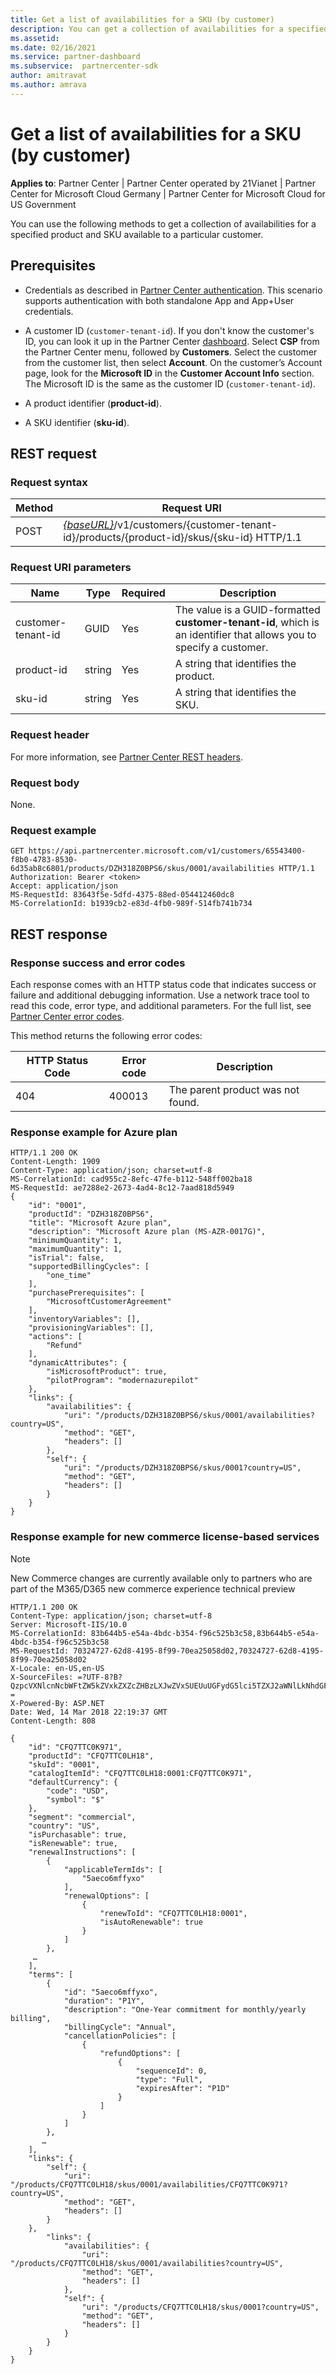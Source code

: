 ```yaml
---
title: Get a list of availabilities for a SKU (by customer)
description: You can get a collection of availabilities for a specified product and SKU by customer using the customer, product and SKU identifiers.
ms.assetid:
ms.date: 02/16/2021
ms.service: partner-dashboard
ms.subservice:  partnercenter-sdk
author: amitravat
ms.author: amrava
---
```


# Get a list of availabilities for a SKU (by customer)

**Applies to**: Partner Center | Partner Center operated by 21Vianet | Partner Center for Microsoft Cloud Germany | Partner Center for Microsoft Cloud for US Government

You can use the following methods to get a collection of availabilities for a specified product and SKU available to a particular customer.

## Prerequisites

- Credentials as described in [Partner Center authentication](partner-center-authentication.md). This scenario supports authentication with both standalone App and App+User credentials.

- A customer ID (`customer-tenant-id`). If you don't know the customer's ID, you can look it up in the Partner Center [dashboard](https://partner.microsoft.com/dashboard). Select **CSP** from the Partner Center menu, followed by **Customers**. Select the customer from the customer list, then select **Account**. On the customer’s Account page, look for the **Microsoft ID** in the **Customer Account Info** section. The Microsoft ID is the same as the customer ID  (`customer-tenant-id`).

- A product identifier (**product-id**).

- A SKU identifier (**sku-id**).

## REST request

### Request syntax

| Method | Request URI                                                                                                                 |
|--------|-----------------------------------------------------------------------------------------------------------------------------|
| POST   | [*\{baseURL\}*](partner-center-rest-urls.md)/v1/customers/{customer-tenant-id}/products/{product-id}/skus/{sku-id} HTTP/1.1 |

### Request URI parameters

| Name               | Type | Required | Description                                                                                 |
|--------------------|------|----------|---------------------------------------------------------------------------------------------|
| customer-tenant-id | GUID | Yes | The value is a GUID-formatted **customer-tenant-id**, which is an identifier that allows you to specify a customer. |
| product-id | string | Yes | A string that identifies the product. |
| sku-id | string | Yes | A string that identifies the SKU. |

### Request header

For more information, see [Partner Center REST headers](headers.md).

### Request body

None.

### Request example

```http
GET https://api.partnercenter.microsoft.com/v1/customers/65543400-f8b0-4783-8530-6d35ab8c6801/products/DZH318Z0BPS6/skus/0001/availabilities HTTP/1.1
Authorization: Bearer <token>
Accept: application/json
MS-RequestId: 83643f5e-5dfd-4375-88ed-054412460dc8
MS-CorrelationId: b1939cb2-e83d-4fb0-989f-514fb741b734
```

## REST response

### Response success and error codes

Each response comes with an HTTP status code that indicates success or failure and additional debugging information. Use a network trace tool to read this code, error type, and additional parameters. For the full list, see [Partner Center error codes](error-codes.md).

This method returns the following error codes:

| HTTP Status Code | Error code | Description |
|------------------|------------|-------------|
| 404 | 400013 | The parent product was not found. |

### Response example for Azure plan

```http
HTTP/1.1 200 OK
Content-Length: 1909
Content-Type: application/json; charset=utf-8
MS-CorrelationId: cad955c2-8efc-47fe-b112-548ff002ba18
MS-RequestId: ae7288e2-2673-4ad4-8c12-7aad818d5949
{
    "id": "0001",
    "productId": "DZH318Z0BPS6",
    "title": "Microsoft Azure plan",
    "description": "Microsoft Azure plan (MS-AZR-0017G)",
    "minimumQuantity": 1,
    "maximumQuantity": 1,
    "isTrial": false,
    "supportedBillingCycles": [
        "one_time"
    ],
    "purchasePrerequisites": [
        "MicrosoftCustomerAgreement"
    ],
    "inventoryVariables": [],
    "provisioningVariables": [],
    "actions": [
        "Refund"
    ],
    "dynamicAttributes": {
        "isMicrosoftProduct": true,
        "pilotProgram": "modernazurepilot"
    },
    "links": {
        "availabilities": {
            "uri": "/products/DZH318Z0BPS6/skus/0001/availabilities?country=US",
            "method": "GET",
            "headers": []
        },
        "self": {
            "uri": "/products/DZH318Z0BPS6/skus/0001?country=US",
            "method": "GET",
            "headers": []
        }
    }
}
```
### Response example for new commerce license-based services

> [!Note] 
> New Commerce changes are currently available only to partners who are part of the M365/D365 new commerce experience technical preview

```http
HTTP/1.1 200 OK
Content-Type: application/json; charset=utf-8
Server: Microsoft-IIS/10.0
MS-CorrelationId: 83b644b5-e54a-4bdc-b354-f96c525b3c58,83b644b5-e54a-4bdc-b354-f96c525b3c58
MS-RequestId: 70324727-62d8-4195-8f99-70ea25058d02,70324727-62d8-4195-8f99-70ea25058d02
X-Locale: en-US,en-US
X-SourceFiles: =?UTF-8?B?QzpcVXNlcnNcbWFtZW5kZVxkZXZcZHBzLXJwZVxSUEUuUGFydG5lci5TZXJ2aWNlLkNhdGFsb2dcV2ViQXBpc1xDYXRhbG9nU2VydmljZS5WMi5XZWJcdjFccHJvZHVjdHNcRFpIMzE4WjBCUTNRXHNrdXNcMDAwMVxhdmFpbGFiaWxpdGllcw==?=
X-Powered-By: ASP.NET
Date: Wed, 14 Mar 2018 22:19:37 GMT
Content-Length: 808

{
    "id": "CFQ7TTC0K971",
    "productId": "CFQ7TTC0LH18",
    "skuId": "0001",
    "catalogItemId": "CFQ7TTC0LH18:0001:CFQ7TTC0K971",
    "defaultCurrency": {
        "code": "USD",
        "symbol": "$"
    },
    "segment": "commercial",
    "country": "US",
    "isPurchasable": true,
    "isRenewable": true, 
    "renewalInstructions": [
        {
            "applicableTermIds": [
                "5aeco6mffyxo"
            ],
            "renewalOptions": [
                {
                    "renewToId": "CFQ7TTC0LH18:0001",
                    "isAutoRenewable": true
                }
            ]
        },
	 …
    ],
    "terms": [
        {
            "id": "5aeco6mffyxo",
            "duration": "P1Y",
            "description": "One-Year commitment for monthly/yearly billing",
            "billingCycle": "Annual",
            "cancellationPolicies": [
                {
                    "refundOptions": [
                        {
                            "sequenceId": 0,
                            "type": "Full",
                            "expiresAfter": "P1D"
                        }
                    ]
                }
            ]
        },
       …
    ],
    "links": {
        "self": {
            "uri": "/products/CFQ7TTC0LH18/skus/0001/availabilities/CFQ7TTC0K971?country=US",
            "method": "GET",
            "headers": []
        }
    },
        "links": {
            "availabilities": {
                "uri": "/products/CFQ7TTC0LH18/skus/0001/availabilities?country=US",
                "method": "GET",
                "headers": []
            },
            "self": {
                "uri": "/products/CFQ7TTC0LH18/skus/0001?country=US",
                "method": "GET",
                "headers": []
            }
        }
    }
}
```

